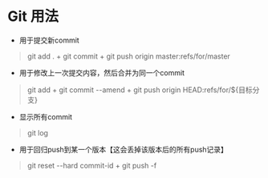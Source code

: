 # Git 用法

* 用于提交新commit

> git add . + git commit + git push origin master:refs/for/master

* 用于修改上一次提交内容，然后合并为同一个commit

> git add + git commit --amend + git push origin HEAD:refs/for/${目标分支}

* 显示所有commit

> git log

* 用于回归push到某一个版本【这会丢掉该版本后的所有push记录】

> git reset --hard  commit-id   + git push -f

